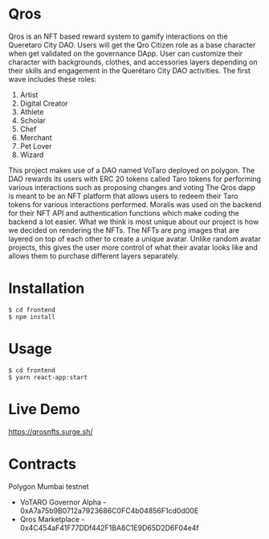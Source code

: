 # Qros

Qros is an NFT based reward system to gamify interactions on the Queretaro City DAO. Users will get the Qro Citizen role as a base character when get validated on the governance DApp. User can customize their character with backgrounds, clothes, and accessories layers depending on their skills and engagement in the Querétaro City DAO activities. The first wave includes these roles:

1. Artist
2. Digital Creator
3. Athlete
4. Scholar
5. Chef
6. Merchant
7. Pet Lover
8. Wizard

This project makes use of a DAO named VoTaro deployed on polygon. The DAO rewards its users with ERC 20 tokens called Taro tokens for performing various interactions such as proposing changes and voting  The Qros dapp is meant to be an NFT platform that allows users to redeem their Taro tokens for various interactions performed. Moralis was used on the backend for their NFT API and authentication functions which make coding the backend a lot easier. What we think is most unique about our project is how we decided on rendering the NFTs. The NFTs are png images that are layered on top of each other to create a unique avatar. Unlike random avatar projects, this gives the user more control of what their avatar looks like and allows them to purchase different layers separately. 

# Installation
```
$ cd frontend
$ npm install
```

# Usage
```
$ cd frontend
$ yarn react-app:start
```

# Live Demo
https://qrosnfts.surge.sh/

# Contracts 

Polygon Mumbai testnet
- VoTARO Governor Alpha - 0xA7a75b9B0712a7923686C0FC4b04856F1cd0d00E
- Qros Marketplace - 0x4C454aF41F77DDf442F1BA8C1E9D65D2D6F04e4f

